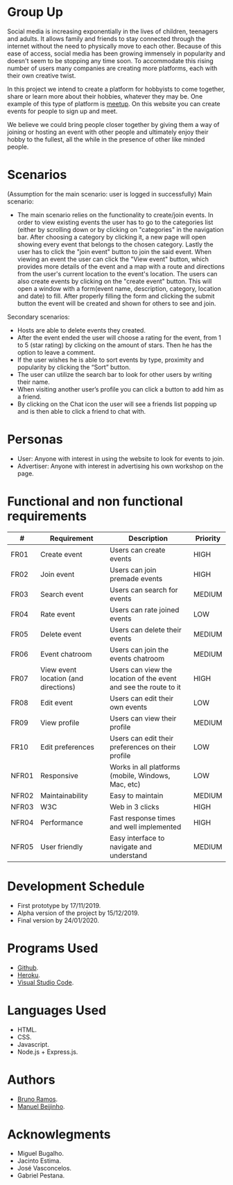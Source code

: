 # Group Up
Social media is increasing exponentially in the lives of children, teenagers and adults. It allows family and friends to stay connected through the internet without the need to physically move to each other. Because of this ease of access, social media has been growing immensely in popularity and doesn't seem to be stopping any time soon. To accommodate this rising number of users many companies are creating more platforms, each with their own creative twist. 

In this project we intend to create a platform for hobbyists to come together, share or learn more about their hobbies, whatever they may be. One example of this type of platform is [meetup](https://www.meetup.com)​. On this website you can create events for people to sign up and meet. 

We believe we could bring people closer together by giving them a way of joining or hosting an event with other people and ultimately enjoy their hobby to the fullest, all the while in the presence of other like minded people.

# Scenarios
(Assumption for the main scenario: user is logged in successfully)
Main scenario:
- The main scenario relies on the functionality to create/join events. In order to view existing events the user has to go to the categories list (either by scrolling down or by clicking on "categories" in the navigation bar. After choosing a category by clicking it, a new page will open showing every event that belongs to the chosen category. Lastly the user has to click the "join event" button to join the said event.
When viewing an event the user can click the "View event" button, which provides more details of the event and a map with a route and directions from the user's current location to the event's location.
 The users can also create events by clicking on the "create event" button. This will open a window with a form(event name, description, category, location and date) to fill. After properly filling the form and clicking the submit button the event will be created and shown for others to see and join.

Secondary scenarios:
- Hosts are able to delete events they created.
- After the event ended the user will choose a rating for the event, from 1 to 5 (star rating) by clicking on the amount of stars. Then he has the option to leave a comment.
- If the user wishes he is able to sort events by type, proximity and popularity by clicking the “Sort” button.
- The user can utilize the search bar to look for other users by writing their name.
- When visiting another user’s profile you can click a button to add him as a friend.
- By clicking on the Chat icon the user will see a friends list popping up and is then able to click a friend to chat with.

# Personas
- User: Anyone with interest in using the website to look for events to join.
- Advertiser: Anyone with interest in advertising his own workshop on the page.

 # Functional and non functional requirements
 | # | Requirement | Description | Priority |
|-------|--------------------------------------|------------------------------------------------------------------|----------|
| FR01 | Create event | Users can create events | HIGH |
| FR02 | Join event | Users can join premade events | HIGH |
| FR03 | Search event | Users can search for events | MEDIUM |
| FR04 | Rate event | Users can rate joined events | LOW |
| FR05 | Delete event | Users can delete their events | MEDIUM |
| FR06 | Event chatroom | Users can join the events chatroom | MEDIUM |
| FR07 | View event location (and directions) | Users can view the location of the event and see the route to it | HIGH |
| FR08 | Edit event | Users can edit their own events | LOW |
| FR09 | View profile | Users can view their profile | MEDIUM |
| FR10 | Edit preferences | Users can edit their preferences on their profile | LOW |
| NFR01 | Responsive | Works in all platforms (mobile, Windows, Mac, etc) | LOW |
| NFR02 | Maintainability | Easy to maintain | MEDIUM |
| NFR03 | W3C | Web in 3 clicks | HIGH |
| NFR04 | Performance | Fast response times and well implemented | HIGH |
| NFR05 | User friendly | Easy interface to navigate and understand | MEDIUM |
     
# Development Schedule
 - First prototype by 17/11/2019.
 - Alpha version of the project by 15/12/2019.
 - Final version by 24/01/2020.

 
 # Programs Used
- [Github](https://www.github.com).
- [Heroku](https://www.heroku.com).
- [Visual Studio Code](https://code.visualstudio.com).

# Languages Used
- HTML.
- CSS.
- Javascript.
- Node.js + Express.js.

 # Authors
- [Bruno Ramos](https://github.com/BacRamos).
- [Manuel Beijinho](https://github.com/manuelbpc).

# Acknowlegments
- Miguel Bugalho.
- Jacinto Estima.
- José Vasconcelos.
- Gabriel Pestana.
